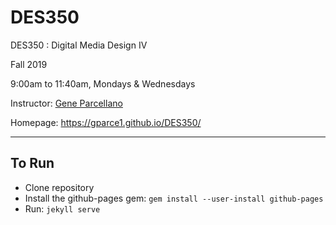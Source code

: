 # DES350
DES350 : Digital Media Design IV

Fall 2019

9:00am to 11:40am, Mondays & Wednesdays

Instructor: [Gene Parcellano](https://github.com/gparce1)

Homepage: https://gparce1.github.io/DES350/

---
## To Run
- Clone repository
- Install the github-pages gem: `gem install --user-install github-pages`
- Run: `jekyll serve`